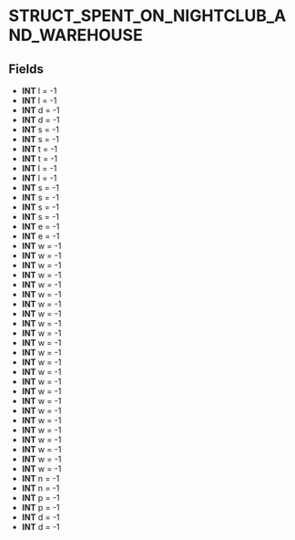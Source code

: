 # STRUCT_SPENT_ON_NIGHTCLUB_AND_WAREHOUSE

## Fields
* **INT** l = -1
* **INT** l = -1
* **INT** d = -1
* **INT** d = -1
* **INT** s = -1
* **INT** s = -1
* **INT** t = -1
* **INT** t = -1
* **INT** l = -1
* **INT** l = -1
* **INT** s = -1
* **INT** s = -1
* **INT** s = -1
* **INT** s = -1
* **INT** e = -1
* **INT** e = -1
* **INT** w = -1
* **INT** w = -1
* **INT** w = -1
* **INT** w = -1
* **INT** w = -1
* **INT** w = -1
* **INT** w = -1
* **INT** w = -1
* **INT** w = -1
* **INT** w = -1
* **INT** w = -1
* **INT** w = -1
* **INT** w = -1
* **INT** w = -1
* **INT** w = -1
* **INT** w = -1
* **INT** w = -1
* **INT** w = -1
* **INT** w = -1
* **INT** w = -1
* **INT** w = -1
* **INT** w = -1
* **INT** w = -1
* **INT** w = -1
* **INT** n = -1
* **INT** n = -1
* **INT** p = -1
* **INT** p = -1
* **INT** d = -1
* **INT** d = -1